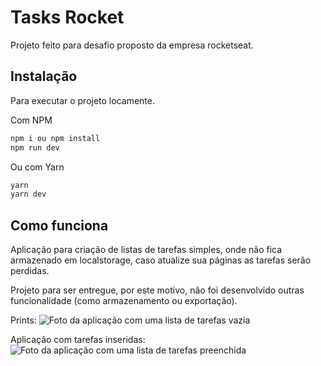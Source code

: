 # Tasks Rocket

Projeto feito para desafio proposto da empresa rocketseat.

## Instalação

Para executar o projeto locamente.

Com NPM
```bash
npm i ou npm install
npm run dev
```
Ou com Yarn

```bash
yarn
yarn dev
```

## Como funciona

Aplicação para criação de listas de tarefas simples, onde não fica armazenado em localstorage, caso atualize sua páginas as tarefas serão perdidas.

Projeto para ser entregue, por este motivo, não foi desenvolvido outras funcionalidade (como armazenamento ou exportação).

Prints:
![Foto da aplicação com uma lista de tarefas vazia](https://imageup.me/images/c775d5eb-b64b-4cc0-a6c0-019b8cb36191.png)

Aplicação com tarefas inseridas:
![Foto da aplicação com uma lista de tarefas preenchida](https://imageup.me/images/b4c54ff4-bb64-4dad-a5f6-4f239e0079f6.png)
